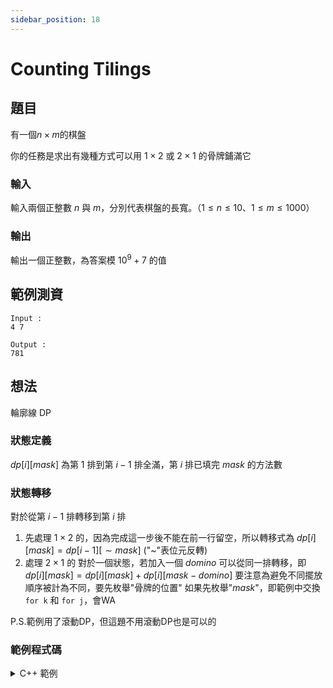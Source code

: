 ```yaml
---
sidebar_position: 18
---
```

Counting Tilings
===

題目
---
有一個$n\times m$的棋盤

你的任務是求出有幾種方式可以用 $1\times 2$ 或 $2\times 1$ 的骨牌鋪滿它

### 輸入
輸入兩個正整數 $n$ 與 $m$，分別代表棋盤的長寬。（$1 \le n \le 10$、$1 \le m \le 1000$）

### 輸出
輸出一個正整數，為答案模 $10^9+7$ 的值

範例測資
---
```
Input : 
4 7

Output :
781
```


想法
---
輪廓線 DP

### 狀態定義
$dp[i][mask]$ 為第 $1$ 排到第 $i-1$ 排全滿，第 $i$ 排已填完 $mask$ 的方法數

### 狀態轉移
對於從第 $i-1$ 排轉移到第 $i$ 排
1. 先處理 $1\times 2$ 的，因為完成這一步後不能在前一行留空，所以轉移式為
   $dp[i][mask] = dp[i-1][\sim mask]$ ("~"表位元反轉)
2. 處理 $2\times 1$ 的
   對於一個狀態，若加入一個 $domino$
   可以從同一排轉移，即
   $dp[i][mask] =dp[i][mask]+ dp[i][mask-domino]$
   要注意為避免不同擺放順序被計為不同，要先枚舉"骨牌的位置"
   如果先枚舉"$mask$"，即範例中交換 `for k` 和 `for j`，會WA

P.S.範例用了滾動DP，但這題不用滾動DP也是可以的

### 範例程式碼
<details>
<summary>C++ 範例</summary>
```cpp
#include<bits/stdc++.h>
#define int long long
#define IO ios_base::sync_with_stdio(0), cin.tie(0)
using namespace std;
const int mod = 1e9+7;

signed main(){
    IO;
    int n,m;
    cin >> n >> m;
    vector<int> dp(1 << n, 0);
    int mask = (1 << n) - 1;
    dp[mask] = 1;
    for(int i = 1; i <= m; i++) {
        for(int j = 0; j * 2 < mask; j++) {
            swap(dp[j] ,dp[mask ^ j]);
        }
        for(int k = 0; k < n - 1; k++) {
            int w = 3 << k;
            for(int j = 0; j <= mask; j++) {
                if((j & w) == w) {
                    dp[j] = (dp[j] + dp[j ^ w]) % mod;
                }
            }
        }
    }
    cout << dp[mask] << "\n";
}
```
</details>